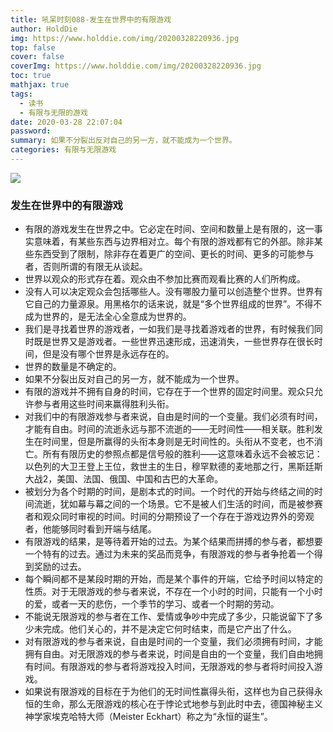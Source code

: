```yaml
---
title: 吼呆时刻088-发生在世界中的有限游戏
author: HoldDie
img: https://www.holddie.com/img/20200328220936.jpg
top: false
cover: false
coverImg: https://www.holddie.com/img/20200328220936.jpg
toc: true
mathjax: true
tags:
  - 读书
  - 有限与无限的游戏
date: 2020-03-28 22:07:04
password:
summary: 如果不分裂出反对自己的另一方，就不能成为一个世界。
categories: 有限与无限游戏
---
```


![](https://www.holddie.com/img/20200328220936.jpg)

### 发生在世界中的有限游戏

- 有限的游戏发生在世界之中。它必定在时间、空间和数量上是有限的，这一事实意味着，有某些东西与边界相对立。每个有限的游戏都有它的外部。除非某些东西受到了限制，除非存在着更广的空间、更长的时间、更多的可能参与者，否则所谓的有限无从谈起。
- 世界以观众的形式存在着。观众由不参加比赛而观看比赛的人们所构成。
- 没有人可以决定观众会包括哪些人。没有哪股力量可以创造整个世界。世界有它自己的力量源泉。用黑格尔的话来说，就是“多个世界组成的世界”。不得不成为世界的，是无法全心全意成为世界的。
- 我们是寻找着世界的游戏者，一如我们是寻找着游戏者的世界，有时候我们同时既是世界又是游戏者。一些世界迅速形成，迅速消失，一些世界存在很长时间，但是没有哪个世界是永远存在的。
- 世界的数量是不确定的。
- 如果不分裂出反对自己的另一方，就不能成为一个世界。
- 有限的游戏并不拥有自身的时间，它存在于一个世界的固定时间里。观众只允许参与者用这些时间来赢得胜利头衔。
- 对我们中的有限游戏参与者来说，自由是时间的一个变量。我们必须有时间，才能有自由。时间的流逝永远与那不流逝的——无时间性——相关联。胜利发生在时间里，但是所赢得的头衔本身则是无时间性的。头衔从不变老，也不消亡。所有有限历史的参照点都是信号般的胜利——这意味着永远不会被忘记：以色列的大卫王登上王位，救世主的生日，穆罕默德的麦地那之行，黑斯廷斯大战2，美国、法国、俄国、中国和古巴的大革命。
- 被划分为各个时期的时间，是剧本式的时间。一个时代的开始与终结之间的时间流逝，犹如幕与幕之间的一个场景。它不是被人们生活的时间，而是被参赛者和观众同时审视的时间。时间的分期预设了一个存在于游戏边界外的旁观者，他能够同时看到开端与结尾。
- 有限游戏的结果，是等待着开始的过去。为某个结果而拼搏的参与者，都想要一个特有的过去。通过为未来的奖品而竞争，有限游戏的参与者争抢着一个得到奖励的过去。
- 每个瞬间都不是某段时期的开始，而是某个事件的开端，它给予时间以特定的性质。对于无限游戏的参与者来说，不存在一个小时的时间，只能有一个小时的爱，或者一天的悲伤，一个季节的学习、或者一个时期的劳动。
- 不能说无限游戏的参与者在工作、爱情或争吵中完成了多少，只能说留下了多少未完成。他们关心的，并不是决定它何时结束，而是它产出了什么。
- 对有限游戏的参与者来说，自由是时间的一个变量，我们必须拥有时间，才能拥有自由。对无限游戏的参与者来说，时间是自由的一个变量，我们自由地拥有时间。有限游戏的参与者将游戏投入时间，无限游戏的参与者将时间投入游戏。
- 如果说有限游戏的目标在于为他们的无时间性赢得头衔，这样也为自己获得永恒的生命，那么无限游戏的核心在于悖论式地参与到此时中去，德国神秘主义神学家埃克哈特大师（Meister Eckhart）称之为“永恒的诞生”。